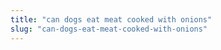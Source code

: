 ```yaml
---
title: "can dogs eat meat cooked with onions"
slug: "can-dogs-eat-meat-cooked-with-onions"
---
```


